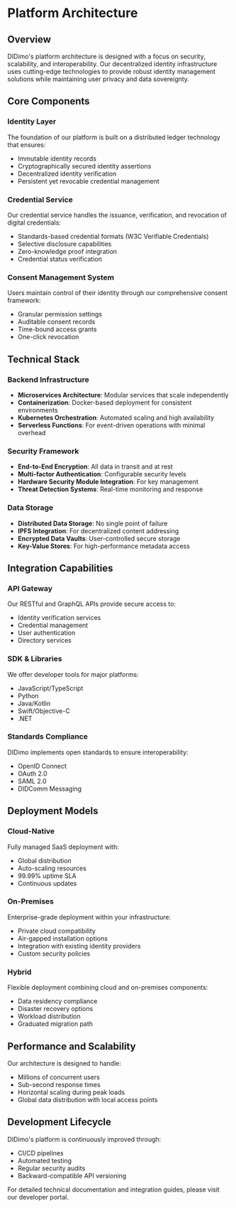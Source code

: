 # Platform Architecture

## Overview

DIDimo's platform architecture is designed with a focus on security, scalability, and interoperability. Our decentralized identity infrastructure uses cutting-edge technologies to provide robust identity management solutions while maintaining user privacy and data sovereignty.

## Core Components

### Identity Layer

The foundation of our platform is built on a distributed ledger technology that ensures:

- Immutable identity records
- Cryptographically secured identity assertions
- Decentralized identity verification
- Persistent yet revocable credential management

### Credential Service

Our credential service handles the issuance, verification, and revocation of digital credentials:

- Standards-based credential formats (W3C Verifiable Credentials)
- Selective disclosure capabilities
- Zero-knowledge proof integration
- Credential status verification

### Consent Management System

Users maintain control of their identity through our comprehensive consent framework:

- Granular permission settings
- Auditable consent records
- Time-bound access grants
- One-click revocation

## Technical Stack

### Backend Infrastructure

- **Microservices Architecture**: Modular services that scale independently
- **Containerization**: Docker-based deployment for consistent environments
- **Kubernetes Orchestration**: Automated scaling and high availability
- **Serverless Functions**: For event-driven operations with minimal overhead

### Security Framework

- **End-to-End Encryption**: All data in transit and at rest
- **Multi-factor Authentication**: Configurable security levels
- **Hardware Security Module Integration**: For key management
- **Threat Detection Systems**: Real-time monitoring and response

### Data Storage

- **Distributed Data Storage**: No single point of failure
- **IPFS Integration**: For decentralized content addressing
- **Encrypted Data Vaults**: User-controlled secure storage
- **Key-Value Stores**: For high-performance metadata access

## Integration Capabilities

### API Gateway

Our RESTful and GraphQL APIs provide secure access to:

- Identity verification services
- Credential management
- User authentication
- Directory services

### SDK & Libraries

We offer developer tools for major platforms:

- JavaScript/TypeScript
- Python
- Java/Kotlin
- Swift/Objective-C
- .NET

### Standards Compliance

DIDimo implements open standards to ensure interoperability:

- OpenID Connect
- OAuth 2.0
- SAML 2.0
- DIDComm Messaging

## Deployment Models

### Cloud-Native

Fully managed SaaS deployment with:

- Global distribution
- Auto-scaling resources
- 99.99% uptime SLA
- Continuous updates

### On-Premises

Enterprise-grade deployment within your infrastructure:

- Private cloud compatibility
- Air-gapped installation options
- Integration with existing identity providers
- Custom security policies

### Hybrid

Flexible deployment combining cloud and on-premises components:

- Data residency compliance
- Disaster recovery options
- Workload distribution
- Graduated migration path

## Performance and Scalability

Our architecture is designed to handle:

- Millions of concurrent users
- Sub-second response times
- Horizontal scaling during peak loads
- Global data distribution with local access points

## Development Lifecycle

DIDimo's platform is continuously improved through:

- CI/CD pipelines
- Automated testing
- Regular security audits
- Backward-compatible API versioning

For detailed technical documentation and integration guides, please visit our developer portal.
